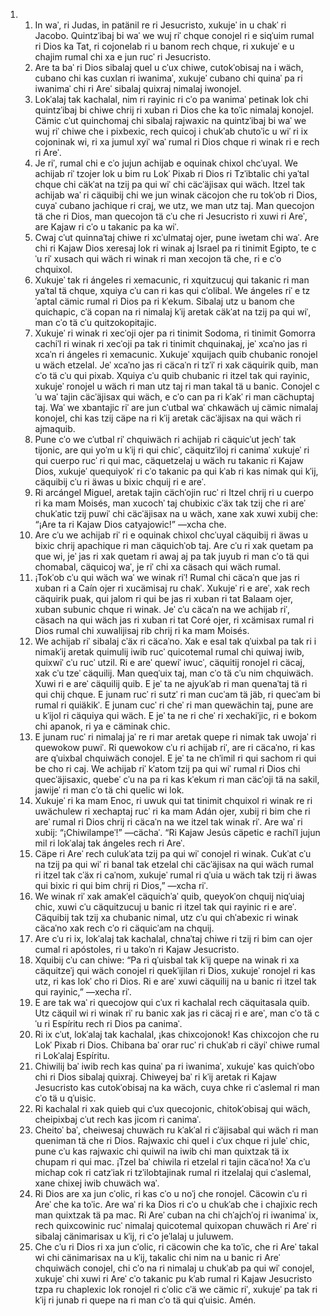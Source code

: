 <ol>
  <li>
    <ol>
      <li>In waˈ, ri Judas, in patänil re ri Jesucristo, xukujeˈ in u chakˈ ri Jacobo. Quintzˈibaj bi waˈ we wuj riˈ chque conojel ri e siqˈuim rumal ri Dios ka Tat, ri cojonelab ri u banom rech chque, ri xukujeˈ e u chajim rumal chi xa e jun rucˈ ri Jesucristo.</li>
      <li>Are ta baˈ ri Dios sibalaj quel u cˈux chiwe, cutokˈobisaj na i wäch, cubano chi kas cuxlan ri iwanimaˈ, xukujeˈ cubano chi quinaˈ pa ri iwanimaˈ chi ri Areˈ sibalaj quixraj nimalaj iwonojel.</li>
      <li>Lokˈalaj tak kachalal, nim ri rayinic ri cˈo pa wanimaˈ petinak lok chi quintzˈibaj bi chiwe chrij ri xuban ri Dios che ka toˈic nimalaj konojel. Cämic cˈut quinchomaj chi sibalaj rajwaxic na quintzˈibaj bi waˈ we wuj riˈ chiwe che i pixbexic, rech quicoj i chukˈab chutoˈic u wiˈ ri ix cojoninak wi, ri xa jumul xyiˈ waˈ rumal ri Dios chque ri winak ri e rech ri Areˈ.</li>
      <li>Je riˈ, rumal chi e cˈo jujun achijab e oquinak chixol chcˈuyal. We achijab riˈ tzojer lok u bim ru Lokˈ Pixab ri Dios ri Tzˈibtalic chi yaˈtal chque chi cäkˈat na tzij pa qui wiˈ chi cäcˈäjisax qui wäch. Itzel tak achijab waˈ ri cäquibij chi we jun winak cäcojon che ru tokˈob ri Dios, cuyaˈ cubano jachique ri craj, we utz, we man utz taj. Man quecojon tä che ri Dios, man quecojon tä cˈu che ri Jesucristo ri xuwi ri Areˈ, are Kajaw ri cˈo u takanic pa ka wiˈ.</li>
      <li>Cwaj cˈut quinnaˈtaj chiwe ri xcˈulmataj ojer, pune iwetam chi waˈ. Are chi ri Kajaw Dios xeresaj lok ri winak aj Israel pa ri tinimit Egipto, te cˈu riˈ xusach qui wäch ri winak ri man xecojon tä che, ri e cˈo chquixol.</li>
      <li>Xukujeˈ tak ri ángeles ri xemacunic, ri xquitzucuj qui takanic ri man yaˈtal tä chque, xquiya cˈu can ri kas qui cˈolibal. We ángeles riˈ e tzˈaptal cämic rumal ri Dios pa ri kˈekum. Sibalaj utz u banom che quichapic, cˈä copan na ri nimalaj kˈij aretak cäkˈat na tzij pa qui wiˈ, man cˈo tä cˈu quitzokopitajic.</li>
      <li>Xukujeˈ ri winak ri xecˈoji ojer pa ri tinimit Sodoma, ri tinimit Gomorra cachiˈl ri winak ri xecˈoji pa tak ri tinimit chquinakaj, jeˈ xcaˈno jas ri xcaˈn ri ángeles ri xemacunic. Xukujeˈ xquijach quib chubanic ronojel u wäch etzelal. Jeˈ xcaˈno jas ri cäcaˈn ri tzˈiˈ ri xak cäquirik quib, man cˈo tä cˈu qui pixab. Xquiya cˈu quib chubanic ri itzel tak qui rayinic, xukujeˈ ronojel u wäch ri man utz taj ri man takal tä u banic. Conojel cˈu waˈ tajin cäcˈäjisax qui wäch, e cˈo can pa ri kˈakˈ ri man cächuptaj taj. Waˈ we xbantajic riˈ are jun cˈutbal waˈ chkawäch uj cämic nimalaj konojel, chi kas tzij cäpe na ri kˈij aretak cäcˈäjisax na qui wäch ri ajmaquib.</li>
      <li>Pune cˈo we cˈutbal riˈ chquiwäch ri achijab ri cäquicˈut jechˈ tak tijonic, are qui yoˈm u kˈij ri qui chicˈ, cäquitzˈiloj ri canimaˈ xukujeˈ ri qui cuerpo rucˈ ri qui mac, cäquetzelaj u wäch ru takanic ri Kajaw Dios, xukujeˈ quequiyokˈ ri cˈo takanic pa qui kˈab ri kas nimak qui kˈij, cäquibij cˈu ri äwas u bixic chquij ri e areˈ.</li>
      <li>Ri arcángel Miguel, aretak tajin cächˈojin rucˈ ri Itzel chrij ri u cuerpo ri ka mam Moisés, man xucochˈ taj chubixic cˈäx tak tzij che ri areˈ chukˈatic tzij puwiˈ chi cäcˈäjisax na u wäch, xane xak xuwi xubij che: “¡Are ta ri Kajaw Dios catyajowic!” ―xcha che.</li>
      <li>Are cˈu we achijab riˈ ri e oquinak chixol chcˈuyal cäquibij ri äwas u bixic chrij apachique ri man cäquichˈob taj. Are cˈu ri xak quetam pa que wi, jeˈ jas ri xak quetam ri awaj aj pa tak juyub ri man cˈo tä qui chomabal, cäquicoj waˈ, je riˈ chi xa cäsach qui wäch rumal.</li>
      <li>¡Tokˈob cˈu qui wäch waˈ we winak riˈ! Rumal chi cäcaˈn que jas ri xuban ri a Caín ojer ri xucämisaj ru chakˈ. Xukujeˈ ri e areˈ, xak rech cäquirik puak, qui jalom ri qui be jas ri xuban ri tat Balaam ojer, xuban subunic chque ri winak. Jeˈ cˈu cäcaˈn na we achijab riˈ, cäsach na qui wäch jas ri xuban ri tat Coré ojer, ri xcämisax rumal ri Dios rumal chi xuwalijisaj rib chrij ri ka mam Moisés.</li>
      <li>We achijab riˈ sibalaj cˈäx ri cäcaˈno. Xak e esal tak qˈuixbal pa tak ri i nimakˈij aretak quimulij iwib rucˈ quicotemal rumal chi quiwaj iwib, quixwiˈ cˈu rucˈ utzil. Ri e areˈ quewiˈ iwucˈ, cäquitij ronojel ri cäcaj, xak cˈu tzeˈ cäquilij. Man queqˈuix taj, man cˈo tä cˈu nim chquiwäch. Xuwi ri e areˈ cäquilij quib. E jeˈ ta ne ajyukˈab ri man quenaˈtaj tä ri qui chij chque. E junam rucˈ ri sutzˈ ri man cucˈam tä jäb, ri quecˈam bi rumal ri quiäkikˈ. E junam cucˈ ri cheˈ ri man quewächin taj, pune are u kˈijol ri cäquiya qui wäch. E jeˈ ta ne ri cheˈ ri xechakiˈjic, ri e bokom chi apanok, ri ya e cäminak chic.</li>
      <li>E junam rucˈ ri nimalaj jaˈ re ri mar aretak quepe ri nimak tak uwojaˈ ri quewokow puwiˈ. Ri quewokow cˈu ri achijab riˈ, are ri cäcaˈno, ri kas are qˈuixbal chquiwäch conojel. E jeˈ ta ne chˈimil ri qui sachom ri qui be cho ri caj. We achijab riˈ kˈatom tzij pa qui wiˈ rumal ri Dios chi quecˈäjisaxic, quebeˈ cˈu na pa ri kas kˈekum ri man cäcˈoji tä na sakil, jawijeˈ ri man cˈo tä chi quelic wi lok.</li>
      <li>Xukujeˈ ri ka mam Enoc, ri uwuk qui tat tinimit chquixol ri winak re ri uwächulew ri xechaptaj rucˈ ri ka mam Adán ojer, xubij ri bim che ri areˈ rumal ri Dios chrij ri cäcaˈn na we itzel tak winak riˈ. Are waˈ ri xubij: “¡Chiwilampeˈ!” ―cächaˈ. “Ri Kajaw Jesús cäpetic e rachiˈl jujun mil ri lokˈalaj tak ángeles rech ri Areˈ.</li>
      <li>Cäpe ri Areˈ rech culukˈata tzij pa qui wiˈ conojel ri winak. Cukˈat cˈu na tzij pa qui wiˈ ri banal tak etzelal chi cäcˈäjisax na qui wäch rumal ri itzel tak cˈäx ri caˈnom, xukujeˈ rumal ri qˈuia u wäch tak tzij ri äwas qui bixic ri qui bim chrij ri Dios,” ―xcha riˈ.</li>
      <li>We winak riˈ xak amakˈel cäquichˈaˈ quib, queyokˈon chquij niqˈuiaj chic, xuwi cˈu cäquitzucuj u banic ri itzel tak qui rayinic ri e areˈ. Cäquibij tak tzij xa chubanic nimal, utz cˈu qui chˈabexic ri winak cäcaˈno xak rech cˈo ri cäquicˈam na chquij.</li>
      <li>Are cˈu ri ix, lokˈalaj tak kachalal, chnaˈtaj chiwe ri tzij ri bim can ojer cumal ri apóstoles, ri u takoˈn ri Kajaw Jesucristo.</li>
      <li>Xquibij cˈu can chiwe: “Pa ri qˈuisbal tak kˈij quepe na winak ri xa cäquitzeˈj qui wäch conojel ri quekˈijilan ri Dios, xukujeˈ ronojel ri kas utz, ri kas lokˈ cho ri Dios. Ri e areˈ xuwi cäquilij na u banic ri itzel tak qui rayinic,” ―xecha riˈ.</li>
      <li>E are tak waˈ ri quecojow qui cˈux ri kachalal rech cäquitasala quib. Utz cäquil wi ri winak riˈ ru banic xak jas ri cäcaj ri e areˈ, man cˈo tä cˈu ri Espíritu rech ri Dios pa canimaˈ.</li>
      <li>Ri ix cˈut, lokˈalaj tak kachalal, ¡kas chixcojonok! Kas chixcojon che ru Lokˈ Pixab ri Dios. Chibana baˈ orar rucˈ ri chukˈab ri cäyiˈ chiwe rumal ri Lokˈalaj Espíritu.</li>
      <li>Chiwilij baˈ iwib rech kas quinaˈ pa ri iwanimaˈ, xukujeˈ kas quichˈobo chi ri Dios sibalaj quixraj. Chiweyej baˈ ri kˈij aretak ri Kajaw Jesucristo kas cutokˈobisaj na ka wäch, cuya chke ri cˈaslemal ri man cˈo tä u qˈuisic.</li>
      <li>Ri kachalal ri xak quieb qui cˈux quecojonic, chitokˈobisaj qui wäch, cheipixbaj cˈut rech kas jicom ri canimaˈ.</li>
      <li>Cheitoˈ baˈ, cheiwesaj chuwäch ru kˈakˈal ri cˈäjisabal qui wäch ri man queniman tä che ri Dios. Rajwaxic chi quel i cˈux chque ri juleˈ chic, pune cˈu kas rajwaxic chi quiwil na iwib chi man quixtzak tä ix chupam ri qui mac. ¡Tzel baˈ chiwila ri etzelal ri tajin cäcaˈno! Xa cˈu michap cok ri catzˈiak ri tzˈilobtajinak rumal ri itzelalaj qui cˈaslemal, xane chixej iwib chuwäch waˈ.</li>
      <li>Ri Dios are xa jun cˈolic, ri kas cˈo u noˈj che ronojel. Cäcowin cˈu ri Areˈ che ka toˈic. Are waˈ ri ka Dios ri cˈo u chukˈab che i chajixic rech man quixtzak tä pa mac. Ri Areˈ cuban na chi chˈajchˈoj ri iwanimaˈ ix, rech quixcowinic rucˈ nimalaj quicotemal quixopan chuwäch ri Areˈ ri sibalaj cänimarisax u kˈij, ri cˈo jeˈlalaj u juluwem.</li>
      <li>Che cˈu ri Dios ri xa jun cˈolic, ri cäcowin che ka toˈic, che ri Areˈ takal wi chi cänimarisax na u kˈij, takalic chi nim na u banic ri Areˈ chquiwäch conojel, chi cˈo na ri nimalaj u chukˈab pa qui wiˈ conojel, xukujeˈ chi xuwi ri Areˈ cˈo takanic pu kˈab rumal ri Kajaw Jesucristo tzpa ru chaplexic lok ronojel ri cˈolic cˈä we cämic riˈ, xukujeˈ pa tak ri kˈij ri junab ri quepe na ri man cˈo tä qui qˈuisic. Amén.</li>
    </ol>
  </li>
</ol>